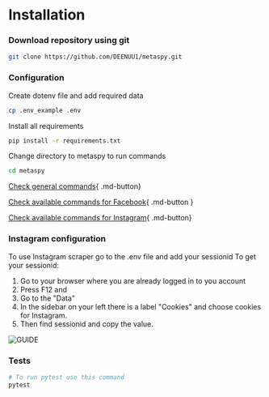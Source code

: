 # Installation


### Download repository using git

```bash
git clone https://github.com/DEENUU1/metaspy.git
```

### Configuration
Create dotenv file and add required data
```bash
cp .env_example .env 
```
Install all requirements
```bash
pip install -r requirements.txt
```
Change directory to metaspy to run commands
```bash
cd metaspy
```

[Check general commands](generalcommands.md){ .md-button}

[Check available commands for Facebook](commands.md){ .md-button } <br>

[Check available commands for Instagram](commands2.md){ .md-button}



### Instagram configuration 
To use Instagram scraper go to the .env file and add your sessionid 
To get your sessionid:
1. Go to your browser where you are already logged in to you account 
2. Press F12 and 
3. Go to the "Data" 
4. In the sidebar on your left there is a label "Cookies" and choose cookies for Instagram.
5. Then find sessionid and copy the value. <br>


![GUIDE](https://github.com/DEENUU1/meta-spy/blob/main/assets/instagram/instaguide.png?raw=true)

 

### Tests
```bash
# To run pytest use this command
pytest 
```